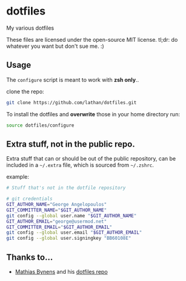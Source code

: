 dotfiles
========

My various dotfiles

These files are licensed under the open-source MIT license.
tl;dr: do whatever you want but don't sue me. :)

## Usage

The `configure` script is meant to work with **zsh only**..

clone the repo:
```bash
git clone https://github.com/lathan/dotfiles.git
```
To install the dotfiles and **overwrite** those in your home directory run:
```bash
source dotfiles/configure
```

## Extra stuff, not in the public repo.

Extra stuff that can or should be out of the public repository, can be
included in a `~/.extra` file, which is sourced from `~/.zshrc`.

example:
```bash
# Stuff that's not in the dotfile repository

# git credentials
GIT_AUTHOR_NAME="George Angelopoulos"
GIT_COMMITTER_NAME="$GIT_AUTHOR_NAME"
git config --global user.name "$GIT_AUTHOR_NAME"
GIT_AUTHOR_EMAIL="george@usermod.net"
GIT_COMMITTER_EMAIL="$GIT_AUTHOR_EMAIL"
git config --global user.email "$GIT_AUTHOR_EMAIL"
git config --global user.signingkey "BB60108E"
```

## Thanks to...

* [Mathias Bynens](https://github.com/mathiasbynens/) and his [dotfiles repo](https://github.com/mathiasbynens/dotfiles)
